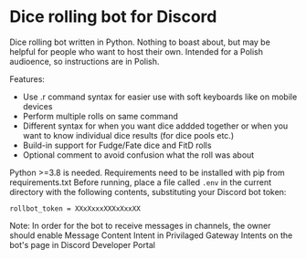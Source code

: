 # Dice rolling bot for Discord

Dice rolling bot written in Python. Nothing to boast about, but may be helpful for people
who want to host their own. Intended for a Polish audioence, so instructions are in Polish.

Features:
* Use .r command syntax for easier use with soft keyboards like on mobile devices
* Perform multiple rolls on same command
* Different syntax for when you want dice addded together or when you want to know
  individual dice results (for dice pools etc.)
* Build-in support for Fudge/Fate dice and FitD rolls
* Optional comment to avoid confusion what the roll was about

Python >=3.8 is needed. Requirements need to be installed with pip from requirements.txt
Before running, place a file called `.env` in the current directory with the following 
contents, substituting your Discord bot token:

    rollbot_token = XXxXxxxXXXxXxxXX


Note: In order for the bot to receive messages in channels, the owner should enable
Message Content Intent in Privilaged Gateway Intents on the bot's page in Discord Developer
Portal
